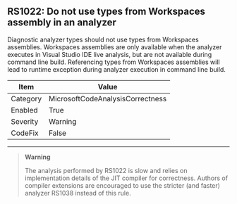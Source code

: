 ## RS1022: Do not use types from Workspaces assembly in an analyzer

Diagnostic analyzer types should not use types from Workspaces assemblies. Workspaces assemblies are only available when the analyzer executes in Visual Studio IDE live analysis, but are not available during command line build. Referencing types from Workspaces assemblies will lead to runtime exception during analyzer execution in command line build.

|Item|Value|
|-|-|
|Category|MicrosoftCodeAnalysisCorrectness|
|Enabled|True|
|Severity|Warning|
|CodeFix|False|
---

> **Warning**
>
> The analysis performed by RS1022 is slow and relies on implementation details of the JIT compiler for correctness.
> Authors of compiler extensions are encouraged to use the stricter (and faster) analyzer RS1038 instead of this rule.
